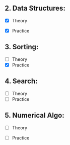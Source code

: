 ## 2. Data Structures:

- [x] Theory
- [x] Practice


## 3. Sorting:

- [ ] Theory
- [x] Practice

## 4. Search:

- [ ] Theory
- [ ] Practice

## 5. Numerical Algo:

- [ ] Theory
- [ ] Practice

